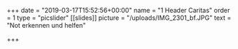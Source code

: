 +++
date = "2019-03-17T15:52:56+00:00"
name = "1 Header Caritas"
order = 1
type = "picslider"
[[slides]]
picture = "/uploads/IMG_2301_bf.JPG"
text = "Not erkennen und helfen"

+++
